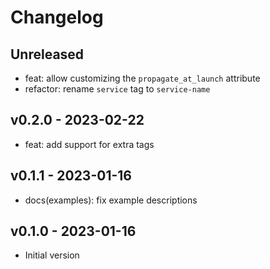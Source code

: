 # Changelog

## Unreleased

- feat: allow customizing the `propagate_at_launch` attribute
- refactor: rename `service` tag to `service-name`

## v0.2.0 - 2023-02-22

- feat: add support for extra tags

## v0.1.1 - 2023-01-16

- docs(examples): fix example descriptions

## v0.1.0 - 2023-01-16

- Initial version
